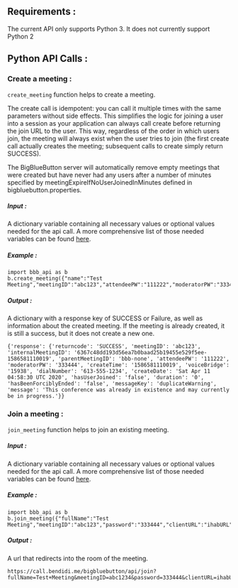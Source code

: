 ## Requirements :
The current API only supports Python 3. It does not currently support Python 2

## Python API Calls :


### Create a meeting :

`create_meeting` function helps to create a meeting.

The create call is idempotent: you can call it multiple times with the same parameters without side effects. This simplifies the logic for joining a user into a session as your application can always call create before returning the join URL to the user. This way, regardless of the order in which users join, the meeting will always exist when the user tries to join (the first create call actually creates the meeting; subsequent calls to create simply return SUCCESS).

The BigBlueButton server will automatically remove empty meetings that were created but have never had any users after a number of minutes specified by meetingExpireIfNoUserJoinedInMinutes defined in bigbluebutton.properties.

##### Input :

A dictionary variable containing all necessary values or optional values needed for the api call. A more comprehensive list of those needed variables can be found [here](https://docs.bigbluebutton.org/dev/api.html#create).

##### Example :

```
import bbb_api as b
b.create_meeting({"name":"Test Meeting","meetingID":"abc123","attendeePW":"111222","moderatorPW":"333444"})
```


##### Output :

A dictionary with a response key of SUCCESS or Failure, as well as information about the created meeting. If the meeting is already created, it is still a success, but it does not create a new one.

```
{'response': {'returncode': 'SUCCESS', 'meetingID': 'abc123', 'internalMeetingID': '6367c48dd193d56ea7b0baad25b19455e529f5ee-1586581110019', 'parentMeetingID': 'bbb-none', 'attendeePW': '111222', 'moderatorPW': '333444', 'createTime': '1586581110019', 'voiceBridge': '15938', 'dialNumber': '613-555-1234', 'createDate': 'Sat Apr 11 04:58:30 UTC 2020', 'hasUserJoined': 'false', 'duration': '0', 'hasBeenForciblyEnded': 'false', 'messageKey': 'duplicateWarning', 'message': 'This conference was already in existence and may currently be in progress.'}}

```


### Join a meeting :

`join_meeting` function helps to join an existing meeting.


##### Input :

A dictionary variable containing all necessary values or optional values needed for the api call. A more comprehensive list of those needed variables can be found [here](https://docs.bigbluebutton.org/dev/api.html#join).

##### Example :

```
import bbb_api as b
b.join_meeting({"fullName":"Test Meeting","meetingID":"abc123","password":"333444","clientURL":"ihabURL"})
```


##### Output :

A url that redirects into the room of the meeting.

```
https://call.bendidi.me/bigbluebutton/api/join?fullName=Test+Meeting&meetingID=abc1234&password=333444&clientURL=ihabURL&checksum=fa78afd0c6e592c931159c7ca310c1aabc2bd85f

```
